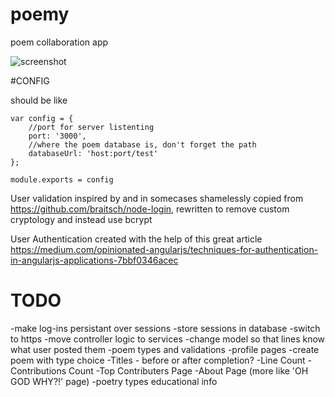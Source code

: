 # poemy
poem collaboration app

![screenshot](screenie_1.png "screenie")

#CONFIG

should be like

```
var config = {
    //port for server listenting
    port: '3000',
    //where the poem database is, don't forget the path
    databaseUrl: 'host:port/test'
};

module.exports = config
```

User validation inspired by and in somecases shamelessly copied from https://github.com/braitsch/node-login, rewritten to remove custom cryptology and instead use bcrypt

User Authentication created with the help of this great article https://medium.com/opinionated-angularjs/techniques-for-authentication-in-angularjs-applications-7bbf0346acec

# TODO
-make log-ins persistant over sessions
-store sessions in database
-switch to https
-move controller logic to services
-change model so that lines know what user posted them
-poem types and validations
-profile pages
-create poem with type choice
-Titles - before or after completion?
-Line Count
-Contributions Count
-Top Contributers Page
-About Page (more like 'OH GOD WHY?!' page)
-poetry types educational info
